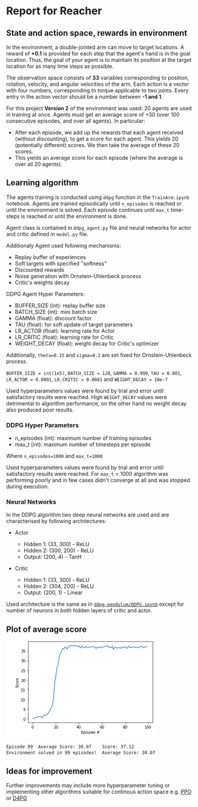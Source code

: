 # Report for Reacher

## State and action space, rewards in environment

In the environment, a double-jointed arm can move to target locations. A reward of **+0.1** is provided for each step that the agent's hand is in the goal location. Thus, the goal of your agent is to maintain its position at the target location for as many time steps as possible.

The observation space consists of **33** variables corresponding to position, rotation, velocity, and angular velocities of the arm. Each action is a vector with four numbers, corresponding to torque applicable to two joints. Every entry in the action vector should be a number between **-1 and 1**.

For this project **Version 2** of the environment was used: 20 agents are used in training at once. Agents must get an average score of +30 (over 100 consecutive episodes, and over all agents). In particular:

* After each episode, we add up the rewards that each agent received (without discounting), to get a score for each agent. This yields 20 (potentially different) scores. We then take the average of these 20 scores.
* This yields an average score for each episode (where the average is over all 20 agents).

## Learning algorithm

The agents training is conducted using `ddpg` function in the `TrainArm.ipynb` notebook. Agents are trained episodically until `n_episodes` is reached or until the environment is solved. Each episode continues until `max_t` time-steps is reached or until the environment is done.

Agent class is contained in `ddpg_agent.py` file and neural networks for actor and critic defined in `model.py` file.

Additionaly Agent used following mechanisms:
* Replay buffer of experiences
* Soft targets with specified "softness"
* Discounted rewards
* Noise generation with Ornstein-Uhlenbeck process
* Critic's weights decay

DDPG Agent Hyper Parameters:
- BUFFER_SIZE (int): replay buffer size
- BATCH_SIZE (int): mini batch size
- GAMMA (float): discount factor
- TAU (float): for soft update of target parameters
- LR_ACTOR (float): learning rate for Actor
- LR_CRITIC (float): learning rate for Critic
- WEIGHT_DECAY (float): weight decay for Critic's optimizer

Additionally, `theta=0.15` and `sigma=0.2` are set fixed for Ornstein-Uhlenbeck process.

`BUFFER_SIZE = int(1e5)`, `BATCH_SIZE = 128`, `GAMMA = 0.999`, `TAU = 0.001`, `LR_ACTOR = 0.0001`, `LR_CRITIC = 0.0001` and `WEIGHT_DECAY = 10e-7`  

Used hyperparameters values were found by trial and error until satisfactory results were reached. High `WEIGHT_DECAY` values were detrimental to algorithm performance, on the other hand no weight decay also produced poor results.

### DDPG Hyper Parameters  

- n_episodes (int): maximum number of training episodes
- max_t (int): maximum number of timesteps per episode

Where
`n_episodes=1000` and `max_t=1000`

Used hyperparameters values were found by trial and error until satisfactory results were reached.  For `max_t` < 1000 algorithm was performing poorly and in few cases didn't converge at all and was stopped during execution.

### Neural Networks
In the DDPG algorithm two deep neural networks are used and are characterised by following architectures:
- Actor    
    - Hidden 1: (33, 300)   - ReLU
    - Hidden 2: (300, 200)  - ReLU
    - Output: (200, 4)      - TanH

- Critic
    - Hidden 1: (33, 300)   - ReLU
    - Hidden 2: (304, 200)  - ReLU
    - Output: (200, 1)      - Linear


Used architecture is the same as in [`ddpg-pendulum/DDPG.ipynb`](https://github.com/udacity/deep-reinforcement-learning/blob/master/ddpg-pendulum/DDPG.ipynb) except for number of neurons in both hidden layers of critic and actor.

## Plot of average score

![Score](https://github.com/KrainskiL/UnityML_RoboticArm/blob/master/img/Scores.PNG?raw=true)

```
Episode 99	Average Score: 30.07	Score: 37.12
Environment solved in 99 episodes!	Average Score: 30.07
```

## Ideas for improvement

Further improvements may include more hyperparameter tuning or implementing other algorithms suitable for continous action space e.g. [PPO](https://arxiv.org/pdf/1707.06347.pdf) or [D4PG](https://openreview.net/pdf?id=SyZipzbCb)


